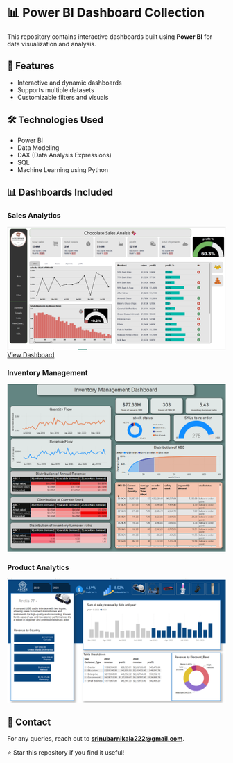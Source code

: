 # 📊 Power BI Dashboard Collection

This repository contains interactive dashboards built using **Power BI** for data visualization and analysis.

## 🔹 Features
- Interactive and dynamic dashboards
- Supports multiple datasets
- Customizable filters and visuals

## 🛠 Technologies Used
- Power BI
- Data Modeling
- DAX (Data Analysis Expressions)
- SQL
- Machine Learning using Python
## 📊 Dashboards Included

### **Sales Analytics**  
![Sales Analytics Screenshot](SalesAnalytics.png)  
[View Dashboard](https://app.powerbi.com/links/9wWwzHukip?ctid=c6e549b3-5f45-4032-aae9-d4244dc5b2c4&pbi_source=linkShare&bookmarkGuid=64ce19bd-06a5-4331-bc3e-f5360ff1c607)
### **Inventory Management**  
![Inventory Mangement Screenshot](InventoryManagementScreenShot.png) 
### **Product Analytics**  
![Product Analytics Screenshot](ProductAnalysis/ProductAnalytics.png) 

## 📧 Contact
For any queries, reach out to **srinubarnikala222@gmail.com**.

⭐ Star this repository if you find it useful!


